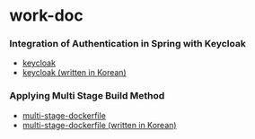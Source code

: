 # work-doc
### Integration of Authentication in Spring with Keycloak
- [keycloak](./keycloak/README.md)
- [keycloak (written in Korean)](./keycloak/KO_KR.md)
### Applying Multi Stage Build Method
- [multi-stage-dockerfile](./multi-stage-dockerfile/README.md)
- [multi-stage-dockerfile (written in Korean)](./multi-stage-dockerfile/KO_KR.md)
